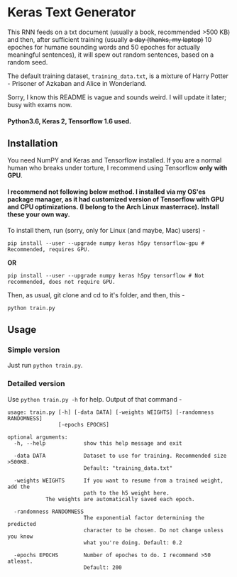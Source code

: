 # Keras Text Generator

This RNN feeds on a txt document (usually a book, recommended >500 KB) and then, after sufficient training (usually ~~a day (thanks, my laptop)~~ 10 epoches for humane sounding words and 50 epoches for actually meaningful sentences), it will spew out random sentences, based on a random seed.

The default training dataset, `training_data.txt`, is a mixture of Harry Potter - Prisoner of Azkaban and Alice in Wonderland.

Sorry, I know this README is vague and sounds weird. I will update it later; busy with exams now.

#### Python3.6, Keras 2, Tensorflow 1.6 used.

## Installation

You need NumPY and Keras and Tensorflow installed. If you are a normal human who breaks under torture, I recommend using Tensorflow **only with GPU**.

#### I recommend not following below method. I installed via my OS'es package manager, as it had customized version of Tensorflow with GPU and CPU optimizations. (I belong to the Arch Linux masterrace). Install these your own way.
To install them, run (sorry, only for Linux (and maybe, Mac) users) -
```
pip install --user --upgrade numpy keras h5py tensorflow-gpu # Recommended, requires GPU.
```
**OR**
```
pip install --user --upgrade numpy keras h5py tensorflow # Not recommended, does not require GPU.
```

Then, as usual, git clone and cd to it's folder, and then, this -
```
python train.py
```
## Usage

### Simple version
Just run `python train.py`.
### Detailed version
Use `python train.py -h` for help. Output of that command -
```
usage: train.py [-h] [-data DATA] [-weights WEIGHTS] [-randomness RANDOMNESS]
                [-epochs EPOCHS]

optional arguments:
  -h, --help            show this help message and exit

  -data DATA            Dataset to use for training. Recommended size >500KB.
                        Default: "training_data.txt"

  -weights WEIGHTS      If you want to resume from a trained weight, add the
                        path to the h5 weight here.
			The weights are automatically saved each epoch.

  -randomness RANDOMNESS
                        The exponential factor determining the predicted
                        character to be chosen. Do not change unless you know
                        what you're doing. Default: 0.2

  -epochs EPOCHS        Number of epoches to do. I recommend >50 atleast.
                        Default: 200
```